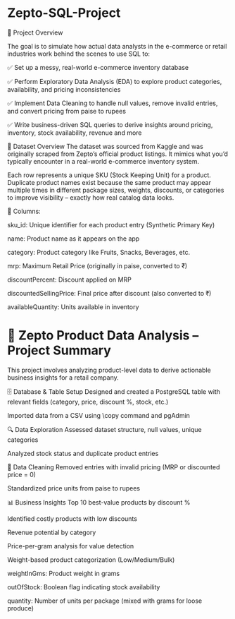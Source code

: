# Zepto-SQL-Project

📌 Project Overview

The goal is to simulate how actual data analysts in the e-commerce or retail industries work behind the scenes to use SQL to:

✅ Set up a messy, real-world e-commerce inventory database

✅ Perform Exploratory Data Analysis (EDA) to explore product categories, availability, and pricing inconsistencies

✅ Implement Data Cleaning to handle null values, remove invalid entries, and convert pricing from paise to rupees

✅ Write business-driven SQL queries to derive insights around pricing, inventory, stock availability, revenue and more

📁 Dataset Overview
The dataset was sourced from Kaggle and was originally scraped from Zepto’s official product listings. It mimics what you’d typically encounter in a real-world e-commerce inventory system.

Each row represents a unique SKU (Stock Keeping Unit) for a product. Duplicate product names exist because the same product may appear multiple times in different package sizes, weights, discounts, or categories to improve visibility – exactly how real catalog data looks.

🧾 Columns:

sku_id: Unique identifier for each product entry (Synthetic Primary Key)

name: Product name as it appears on the app

category: Product category like Fruits, Snacks, Beverages, etc.

mrp: Maximum Retail Price (originally in paise, converted to ₹)

discountPercent: Discount applied on MRP

discountedSellingPrice: Final price after discount (also converted to ₹)

availableQuantity: Units available in inventory

# 🧠 Zepto Product Data Analysis – Project Summary
This project involves analyzing product-level data to derive actionable business insights for a retail company.

🗄️ Database & Table Setup
Designed and created a PostgreSQL table with relevant fields (category, price, discount %, stock, etc.)

Imported data from a CSV using \copy command and pgAdmin

🔍 Data Exploration
Assessed dataset structure, null values, unique categories

Analyzed stock status and duplicate product entries

🧹 Data Cleaning
Removed entries with invalid pricing (MRP or discounted price = 0)

Standardized price units from paise to rupees

📊 Business Insights
Top 10 best-value products by discount %

Identified costly products with low discounts

Revenue potential by category

Price-per-gram analysis for value detection

Weight-based product categorization (Low/Medium/Bulk)

weightInGms: Product weight in grams

outOfStock: Boolean flag indicating stock availability

quantity: Number of units per package (mixed with grams for loose produce)
